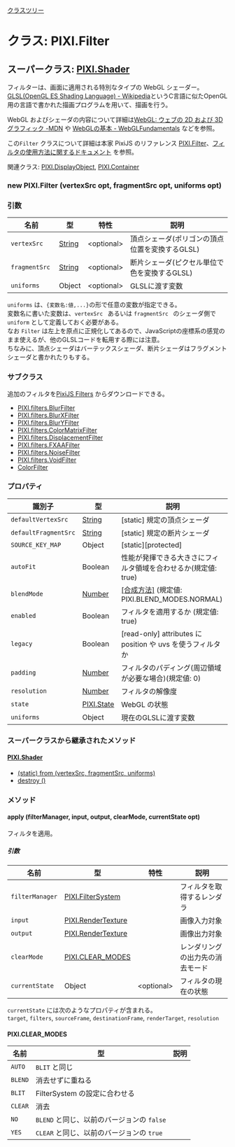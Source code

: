 [クラスツリー](index.md)

# クラス: PIXI.Filter

## スーパークラス: [PIXI.Shader](PIXI.Shader.md)

フィルターは、画面に適用される特別なタイプの WebGL シェーダー。<br />
[GLSL(OpenGL ES Shading Language) - Wikipedia](https://ja.wikipedia.org/wiki/GLSL)というC言語に似たOpenGL用の言語で書かれた描画プログラムを用いて、描画を行う。

WebGL およびシェーダの内容について詳細は[WebGL: ウェブの 2D および 3D グラフィック -MDN](https://developer.mozilla.org/ja/docs/Web/API/WebGL_API) や [WebGLの基本 - WebGLFundamentals](https://webglfundamentals.org/webgl/lessons/ja/) などを参照。

この`Filter` クラスについて詳細は本家 PixiJS のリファレンス [PIXI.Filter](http://pixijs.download/release/docs/PIXI.Filter.html)、[フィルタの使用方法に関するドキュメント](https://github.com/pixijs/pixi.js/wiki/v5-Creating-filters) を参照。

関連クラス: [PIXI.DisplayObject](PIXI.DisplayObject.md),  [PIXI.Container](PIXI.Container.md)

### new PIXI.Filter (vertexSrc opt, fragmentSrc opt, uniforms opt)
### 引数

| 名前 | 型 | 特性 | 説明 |
| --- | --- | --- | --- |
| `vertexSrc ` | [String](String.md) | &lt;optional&gt; | 頂点シェーダ(ポリゴンの頂点位置を変換するGLSL) |
| `fragmentSrc ` | [String](String.md) | &lt;optional&gt; | 断片シェーダ(ピクセル単位で色を変換するGLSL) |
| `uniforms` | Object | &lt;optional&gt; | GLSLに渡す変数 |

`uniforms` は、`{変数名:値,...}`の形で任意の変数が指定できる。<br />
変数名に書いた変数は、`vertexSrc ` あるいは `fragmentSrc ` のシェーダ側で `uniform` として定義しておく必要がある。<br />
なお `Filter` は左上を原点に正規化してあるので、JavaScriptの座標系の感覚のまま使えるが、他のGLSLコードを転用する際には注意。<br />
ちなみに、頂点シェーダはバーテックスシェーダ、断片シェーダはフラグメントシェーダと書かれたりもする。


### サブクラス
追加のフィルタを[PixiJS Filters](https://github.com/pixijs/pixi-filters) からダウンロードできる。

* [PIXI.filters.BlurFilter](http://pixijs.download/release/docs/PIXI.filters.BlurFilter.html)
* [PIXI.filters.BlurXFilter](http://pixijs.download/release/docs/PIXI.filters.BlurXFilter.html)
* [PIXI.filters.BlurYFilter](http://pixijs.download/release/docs/PIXI.filters.BlurYFilter.html)
* [PIXI.filters.ColorMatrixFilter](http://pixijs.download/release/docs/PIXI.filters.ColorMatrixFilter.html)
* [PIXI.filters.DisplacementFilter](http://pixijs.download/release/docs/PIXI.filters.DisplacementFilter.html)
* [PIXI.filters.FXAAFilter](http://pixijs.download/release/docs/PIXI.filters.FXAAFilter.html)
* [PIXI.filters.NoiseFilter](http://pixijs.download/release/docs/PIXI.filters.NoiseFilter.html)
* [PIXI.filters.VoidFilter](http://pixijs.download/release/docs/PIXI.filters.VoidFilter.html)
* [ColorFilter](ColorFilter.md)

### プロパティ

| 識別子 | 型 | 説明 |
| --- | --- | --- |
| `defaultVertexSrc ` | [String](String.md) | [static] 規定の頂点シェーダ |
| `defaultFragmentSrc ` | [String](String.md) | [static] 規定の断片シェーダ |
| `SOURCE_KEY_MAP ` | Object | [static][protected]  |
| `autoFit` | Boolean | 性能が発揮できる大きさにフィルタ領域を合わせるか(規定値: true) |
| `blendMode` | [Number](Number.md)  | [\[合成方法\]](Sprite.md#合成方法) (規定値: PIXI.BLEND_MODES.NORMAL) |
| `enabled` | Boolean |  フィルタを適用するか (規定値: true)  |
| `legacy` | Boolean | [read-only] attributes に position や uvs を使うフィルタか  |
| `padding` | [Number](Number.md) | フィルタのパディング(周辺領域が必要な場合)(規定値: 0)  |
| `resolution` | [Number](Number.md) | フィルタの解像度 |
| `state` | [PIXI.State](http://pixijs.download/release/docs/PIXI.State.html) | WebGL の状態 |
| `uniforms` | Object |  現在のGLSLに渡す変数  |


### スーパークラスから継承されたメソッド

#### [PIXI.Shader](PIXI.Shader.md)

* [(static) from (vertexSrc, fragmentSrc, uniforms)](PIXI.Shader.md#staticform-vertexsrc-opt-fragmentsrc-opt-uniforms-optpixishader)
* [destroy ()](PIXI.Shader.md#destroy-)


### メソッド

#### apply (filterManager, input, output, clearMode, currentState opt)
フィルタを適用。

##### 引数

| 名前 | 型 | 特性 | 説明 |
| --- | --- | --- | --- |
| `filterManager` | [PIXI.FilterSystem](http://pixijs.download/release/docs/PIXI.FilterSystem.html) | | フィルタを取得するレンダラ |            
| `input` | [PIXI.RenderTexture](http://pixijs.download/release/docs/PIXI.RenderTexture.html) | | 画像入力対象 |
| `output` | [PIXI.RenderTexture](http://pixijs.download/release/docs/PIXI.RenderTexture.html) | | 画像出力対象 |
| `clearMode` | [PIXI.CLEAR_MODES](#PIXI.CLEAR_MODES) | | レンダリングの出力先の消去モード |
| `currentState` | Object | &lt;optional&gt; | フィルタの現在の状態 |

`currentState` には次のようなプロパティが含まれる。<br />
`target`, `filters`, `sourceFrame`, `destinationFrame`, `renderTarget`, `resolution`

#### PIXI.CLEAR_MODES

| 名前 | 型 | 説明 |
| --- | --- | --- |
| `AUTO` | `BLIT` と同じ |
| `BLEND` | 消去せずに重ねる |
| `BLIT` | FilterSystem の設定に合わせる |
| `CLEAR` | 消去 |
| `NO` | `BLEND` と同じ、以前のバージョンの `false` |
| `YES` | `CLEAR` と同じ、以前のバージョンの `true` |
